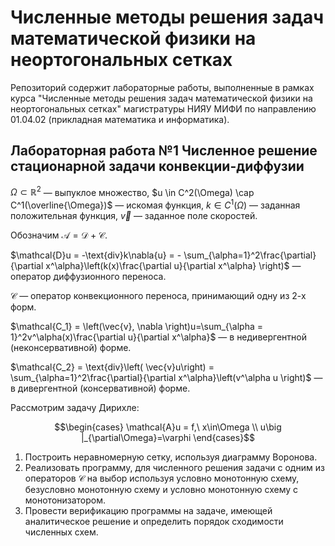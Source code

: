# Численные методы решения задач математической физики на неортогональных сетках
Репозиторий содержит лабораторные работы, выполненные в рамках курса "Численные методы решения задач математической физики на неортогональных сетках" магистратуры НИЯУ МИФИ по направлению 01.04.02 (прикладная математика и информатика).

## Лабораторная работа №1 Численное решение стационарной задачи конвекции-диффузии

$\Omega \subset \mathbb{R}^2$ — выпуклое множество, $u \in C^2(\Omega) \cap C^1(\overline{\Omega})$ — искомая функция, $k \in C^1(\Omega)$ — заданная положительная функция, $\vec{v}$ — заданное поле скоростей.  

Обозначим $\mathcal{A} = \mathcal{D} + \mathcal{C}$.

$\mathcal{D}u = -\text{div}k\nabla{u} = - \sum_{\alpha=1}^2\frac{\partial}{\partial x^\alpha}\left(k(x)\frac{\partial u}{\partial x^\alpha} \right)$ — оператор диффузионного переноса.

$\mathcal{C}$ — оператор конвекционного переноса, принимающий одну из 2-х форм.

$\mathcal{C_1} = \left(\vec{v}, \nabla \right)u=\sum_{\alpha = 1}^2v^\alpha(x)\frac{\partial u}{\partial x^\alpha}$ — в недивергентной (неконсервативной) форме.

$\mathcal{C_2} = \text{div}\left( \vec{v}u\right) = \sum_{\alpha=1}^2\frac{\partial}{\partial x^\alpha}\left(v^\alpha u \right)$ — в дивергентной (консервативной) форме.

Рассмотрим задачу Дирихле:

$$\begin{cases}
    \mathcal{A}u = f,\ x\in\Omega \\
    u\big |_{\partial\Omega}=\varphi
\end{cases}$$

1. Построить неравномерную сетку, используя диаграмму Воронова.
2. Реализовать программу, для численного решения задачи с одним из операторов $\mathcal{C}$ на выбор используя условно монотонную схему, безусловно монотонную схему и условно монотонную схему с монотонизатором.
3. Провести верификацию программы на задаче, имеющей аналитическое решение и определить порядок сходимости численных схем.
